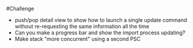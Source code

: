 
#Challenge

* push/pop detail view to show how to launch a single update command without re-requesting the same information all the time
* Can you make a progress bar and show the import process updating?
* Make stack "more concurrent" using a second PSC